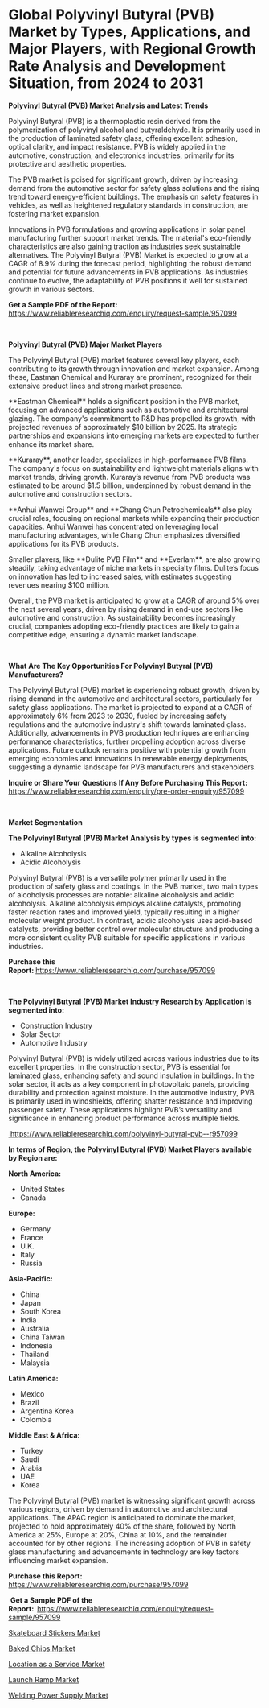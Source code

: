<p><h1>Global Polyvinyl Butyral (PVB) Market by Types, Applications, and Major Players, with Regional Growth Rate Analysis and Development Situation, from 2024 to 2031</h1></p><p><strong>Polyvinyl Butyral (PVB) Market Analysis and Latest Trends</strong></p>
<p><p>Polyvinyl Butyral (PVB) is a thermoplastic resin derived from the polymerization of polyvinyl alcohol and butyraldehyde. It is primarily used in the production of laminated safety glass, offering excellent adhesion, optical clarity, and impact resistance. PVB is widely applied in the automotive, construction, and electronics industries, primarily for its protective and aesthetic properties. </p><p>The PVB market is poised for significant growth, driven by increasing demand from the automotive sector for safety glass solutions and the rising trend toward energy-efficient buildings. The emphasis on safety features in vehicles, as well as heightened regulatory standards in construction, are fostering market expansion. </p><p>Innovations in PVB formulations and growing applications in solar panel manufacturing further support market trends. The material's eco-friendly characteristics are also gaining traction as industries seek sustainable alternatives. The Polyvinyl Butyral (PVB) Market is expected to grow at a CAGR of 8.9% during the forecast period, highlighting the robust demand and potential for future advancements in PVB applications. As industries continue to evolve, the adaptability of PVB positions it well for sustained growth in various sectors.</p></p>
<p><strong>Get a Sample PDF of the Report:&nbsp;</strong> <a href="https://www.reliableresearchiq.com/enquiry/request-sample/957099?utm_campaign=104&utm_medium=2&utm_source=Github&utm_content=ia&utm_term=03122024&utm_id=polyvinyl-butyral-pvb">https://www.reliableresearchiq.com/enquiry/request-sample/957099</a></p>
<p>&nbsp;</p>
<p><strong>Polyvinyl Butyral (PVB) Major Market Players</strong></p>
<p><p>The Polyvinyl Butyral (PVB) market features several key players, each contributing to its growth through innovation and market expansion. Among these, Eastman Chemical and Kuraray are prominent, recognized for their extensive product lines and strong market presence.</p><p>**Eastman Chemical** holds a significant position in the PVB market, focusing on advanced applications such as automotive and architectural glazing. The company's commitment to R&D has propelled its growth, with projected revenues of approximately $10 billion by 2025. Its strategic partnerships and expansions into emerging markets are expected to further enhance its market share.</p><p>**Kuraray**, another leader, specializes in high-performance PVB films. The company's focus on sustainability and lightweight materials aligns with market trends, driving growth. Kuraray’s revenue from PVB products was estimated to be around $1.5 billion, underpinned by robust demand in the automotive and construction sectors.</p><p>**Anhui Wanwei Group** and **Chang Chun Petrochemicals** also play crucial roles, focusing on regional markets while expanding their production capacities. Anhui Wanwei has concentrated on leveraging local manufacturing advantages, while Chang Chun emphasizes diversified applications for its PVB products.</p><p>Smaller players, like **Dulite PVB Film** and **Everlam**, are also growing steadily, taking advantage of niche markets in specialty films. Dulite’s focus on innovation has led to increased sales, with estimates suggesting revenues nearing $100 million.</p><p>Overall, the PVB market is anticipated to grow at a CAGR of around 5% over the next several years, driven by rising demand in end-use sectors like automotive and construction. As sustainability becomes increasingly crucial, companies adopting eco-friendly practices are likely to gain a competitive edge, ensuring a dynamic market landscape.</p></p>
<p>&nbsp;</p>
<p><strong>What Are The Key Opportunities For Polyvinyl Butyral (PVB) Manufacturers?</strong></p>
<p><p>The Polyvinyl Butyral (PVB) market is experiencing robust growth, driven by rising demand in the automotive and architectural sectors, particularly for safety glass applications. The market is projected to expand at a CAGR of approximately 6% from 2023 to 2030, fueled by increasing safety regulations and the automotive industry's shift towards laminated glass. Additionally, advancements in PVB production techniques are enhancing performance characteristics, further propelling adoption across diverse applications. Future outlook remains positive with potential growth from emerging economies and innovations in renewable energy deployments, suggesting a dynamic landscape for PVB manufacturers and stakeholders.</p></p>
<p><strong>Inquire or Share Your Questions If Any Before Purchasing This Report:</strong> <a href="https://www.reliableresearchiq.com/enquiry/pre-order-enquiry/957099?utm_campaign=104&utm_medium=2&utm_source=Github&utm_content=ia&utm_term=03122024&utm_id=polyvinyl-butyral-pvb">https://www.reliableresearchiq.com/enquiry/pre-order-enquiry/957099</a></p>
<p>&nbsp;</p>
<p><strong>Market Segmentation</strong></p>
<p><strong>The Polyvinyl Butyral (PVB) Market Analysis by types is segmented into:</strong></p>
<p><ul><li>Alkaline Alcoholysis</li><li>Acidic Alcoholysis</li></ul></p>
<p><p>Polyvinyl Butyral (PVB) is a versatile polymer primarily used in the production of safety glass and coatings. In the PVB market, two main types of alcoholysis processes are notable: alkaline alcoholysis and acidic alcoholysis. Alkaline alcoholysis employs alkaline catalysts, promoting faster reaction rates and improved yield, typically resulting in a higher molecular weight product. In contrast, acidic alcoholysis uses acid-based catalysts, providing better control over molecular structure and producing a more consistent quality PVB suitable for specific applications in various industries.</p></p>
<p><strong>Purchase this Report:&nbsp;</strong><a href="https://www.reliableresearchiq.com/purchase/957099?utm_campaign=104&utm_medium=2&utm_source=Github&utm_content=ia&utm_term=03122024&utm_id=polyvinyl-butyral-pvb">https://www.reliableresearchiq.com/purchase/957099</a></p>
<p>&nbsp;</p>
<p><strong>The Polyvinyl Butyral (PVB) Market Industry Research by Application is segmented into:</strong></p>
<p><ul><li>Construction Industry</li><li>Solar Sector</li><li>Automotive Industry</li></ul></p>
<p><p>Polyvinyl Butyral (PVB) is widely utilized across various industries due to its excellent properties. In the construction sector, PVB is essential for laminated glass, enhancing safety and sound insulation in buildings. In the solar sector, it acts as a key component in photovoltaic panels, providing durability and protection against moisture. In the automotive industry, PVB is primarily used in windshields, offering shatter resistance and improving passenger safety. These applications highlight PVB’s versatility and significance in enhancing product performance across multiple fields.</p></p>
<p><a href="https://www.reliableresearchiq.com/polyvinyl-butyral-pvb--r957099?utm_campaign=104&utm_medium=2&utm_source=Github&utm_content=ia&utm_term=03122024&utm_id=polyvinyl-butyral-pvb">&nbsp;https://www.reliableresearchiq.com/polyvinyl-butyral-pvb--r957099</a></p>
<p><strong>In terms of Region, the Polyvinyl Butyral (PVB) Market Players available by Region are:</strong></p>
<p>
    <p> <strong> North America: </strong>
        <ul>
            <li>United States</li>
            <li>Canada</li>
        </ul>
        </p> 
    <p> <strong> Europe: </strong>
        <ul>
            <li>Germany</li>
            <li>France</li>
            <li>U.K.</li>
            <li>Italy</li>
            <li>Russia</li>
        </ul>
        </p> 
    <p> <strong> Asia-Pacific: </strong>
        <ul>
            <li>China</li>
            <li>Japan</li>
            <li>South Korea</li>
            <li>India</li>
            <li>Australia</li>
            <li>China Taiwan</li>
            <li>Indonesia</li>
            <li>Thailand</li>
            <li>Malaysia</li>
        </ul>
        </p> 
    <p> <strong> Latin America: </strong>
        <ul>
            <li>Mexico</li>
            <li>Brazil</li>
            <li>Argentina Korea</li>
            <li>Colombia</li>
        </ul>
        </p> 
    <p> <strong> Middle East & Africa: </strong>
        <ul>
            <li>Turkey</li>
            <li>Saudi</li>
            <li>Arabia</li>
            <li>UAE</li>
            <li>Korea</li>
        </ul>
    </p>
    </p>
<p><p>The Polyvinyl Butyral (PVB) market is witnessing significant growth across various regions, driven by demand in automotive and architectural applications. The APAC region is anticipated to dominate the market, projected to hold approximately 40% of the share, followed by North America at 25%, Europe at 20%, China at 10%, and the remainder accounted for by other regions. The increasing adoption of PVB in safety glass manufacturing and advancements in technology are key factors influencing market expansion.</p></p>
<p><strong>Purchase this Report: </strong><a href="https://www.reliableresearchiq.com/purchase/957099?utm_campaign=104&utm_medium=2&utm_source=Github&utm_content=ia&utm_term=03122024&utm_id=polyvinyl-butyral-pvb">https://www.reliableresearchiq.com/purchase/957099</a></p>
<p>&nbsp;<strong>Get a Sample PDF of the Report:&nbsp;&nbsp;</strong><a href="https://www.reliableresearchiq.com/enquiry/request-sample/957099?utm_campaign=104&utm_medium=2&utm_source=Github&utm_content=ia&utm_term=03122024&utm_id=polyvinyl-butyral-pvb">https://www.reliableresearchiq.com/enquiry/request-sample/957099</a></p>
<p><strong></strong></p>
<p><p><a href="https://issuu.com/reportprime-2/docs/skateboard-stickers-market-size-2030.pptx?utm_campaign=104&utm_medium=2&utm_source=Github&utm_content=ia&utm_term=03122024&utm_id=polyvinyl-butyral-pvb">Skateboard Stickers Market</a></p><p><a href="https://www.linkedin.com/pulse/key-drivers-baked-chips-market-trends-future-outlook-2024-2031-sgt6e?utm_campaign=104&utm_medium=2&utm_source=Github&utm_content=ia&utm_term=03122024&utm_id=polyvinyl-butyral-pvb">Baked Chips Market</a></p><p><a href="https://www.linkedin.com/pulse/location-service-market-industry-landscape-growth-trajectories-nsm4e?utm_campaign=104&utm_medium=2&utm_source=Github&utm_content=ia&utm_term=03122024&utm_id=polyvinyl-butyral-pvb">Location as a Service Market</a></p><p><a href="https://issuu.com/reportprime-2/docs/launch-ramp-market-size-2030.pptx?utm_campaign=104&utm_medium=2&utm_source=Github&utm_content=ia&utm_term=03122024&utm_id=polyvinyl-butyral-pvb">Launch Ramp Market</a></p><p><a href="https://www.linkedin.com/pulse/future-trends-competition-welding-power-supply-market-projected-qx7ee?utm_campaign=104&utm_medium=2&utm_source=Github&utm_content=ia&utm_term=03122024&utm_id=polyvinyl-butyral-pvb">Welding Power Supply Market</a></p></p>